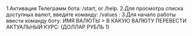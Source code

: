 1.Активация Телеграмм бота: /start, or /help.
2.Для просмотра списка доступных валют, введите команду: /values :
3.Для начало работы ввести команду боту: ИМЯ ВАЛЮТЫ > В КАКУЮ ВАЛЮТУ ПЕРЕВЕСТИ АКТУАЛЬНЫЙ КУРС: (ДОЛЛАР РУБЛЬ 1)

